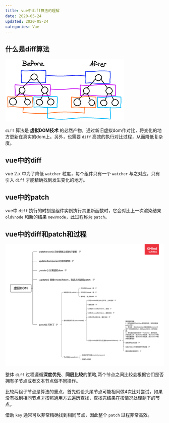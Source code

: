 ```yaml
---
title: vue中diff算法的理解
date: 2020-05-24
updated: 2020-05-24
categories: Vue
---
```


## 什么是diff算法

![diff过程](../Images/Vue/vue-diff-01.png)

`diff` 算法是 **虚拟DOM技术** 的必然产物，通过新旧虚拟dom作对比，将变化的地方更新在真实的dom上。另外，也需要 `diff` 高效的执行对比过程，从而降低复杂度。

## vue中的diff

vue 2.x 中为了降低 `watcher` 粒度，每个组件只有一个 `watcher` 与之对应，只有引入 `diff` 才能精确找到发生变化的地方。

## vue中的patch

vue中 `diff` 执行的时刻是组件实例执行其更新函数时，它会对比上一次渲染结果 `oldVnode` 和新的结果 `newVnode`，此过程称为 `patch`。

## vue中的diff和patch和过程

![虚拟DOM](../Map/Vue/5.虚拟DOM.png)

整体 `diff` 过程遵循**深度优先**、**同层比较**的策略,两个节点之间比较会根据它们是否拥有子节点或者文本节点做不同操作。

比较两组子节点是算法的重点，首先假设头尾节点可能相同做4次比对尝试，如果没有找到相同节点才按照通用方式遍历查找，查找完结果在按情况处理剩下的节点。

借助 `key` 通常可以非常精确找到相同节点，因此整个 `patch` 过程非常高效。

